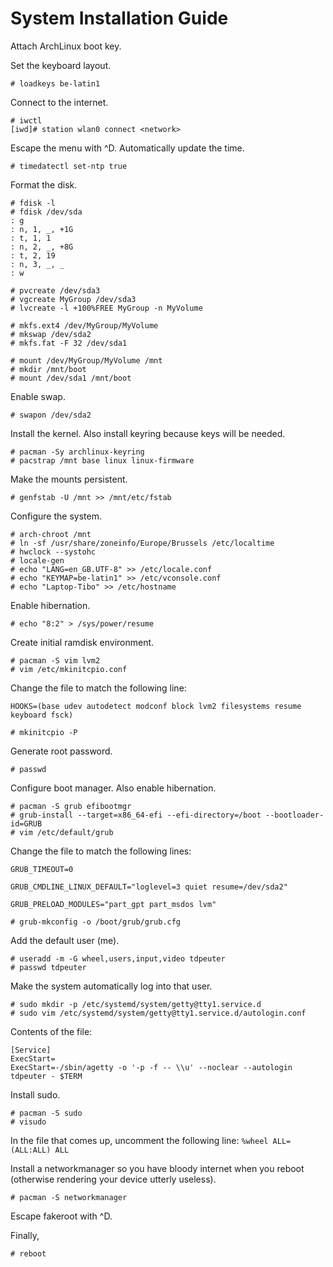 # System Installation Guide

Attach ArchLinux boot key.

Set the keyboard layout.

```
# loadkeys be-latin1
```

Connect to the internet.

```
# iwctl
[iwd]# station wlan0 connect <network>
```

Escape the menu with ^D. Automatically update the time.

```
# timedatectl set-ntp true
```

Format the disk. 

```
# fdisk -l 
# fdisk /dev/sda
: g
: n, 1, _, +1G
: t, 1, 1
: n, 2, _, +8G
: t, 2, 19
: n, 3, _, _
: w

# pvcreate /dev/sda3
# vgcreate MyGroup /dev/sda3
# lvcreate -l +100%FREE MyGroup -n MyVolume

# mkfs.ext4 /dev/MyGroup/MyVolume
# mkswap /dev/sda2
# mkfs.fat -F 32 /dev/sda1

# mount /dev/MyGroup/MyVolume /mnt
# mkdir /mnt/boot
# mount /dev/sda1 /mnt/boot
```

Enable swap. 

```
# swapon /dev/sda2
```

Install the kernel. Also install keyring because keys will be needed.

```
# pacman -Sy archlinux-keyring
# pacstrap /mnt base linux linux-firmware
```

Make the mounts persistent. 

```
# genfstab -U /mnt >> /mnt/etc/fstab
```

Configure the system.

```
# arch-chroot /mnt
# ln -sf /usr/share/zoneinfo/Europe/Brussels /etc/localtime
# hwclock --systohc
# locale-gen
# echo "LANG=en_GB.UTF-8" >> /etc/locale.conf
# echo "KEYMAP=be-latin1" >> /etc/vconsole.conf
# echo "Laptop-Tibo" >> /etc/hostname
```

Enable hibernation. 

```
# echo "8:2" > /sys/power/resume
```

Create initial ramdisk environment. 

```
# pacman -S vim lvm2
# vim /etc/mkinitcpio.conf
```

Change the file to match the following line: 

`HOOKS=(base udev autodetect modconf block lvm2 filesystems resume keyboard fsck)`

```
# mkinitcpio -P
```

Generate root password. 

```
# passwd
```

Configure boot manager. Also enable hibernation. 

```
# pacman -S grub efibootmgr
# grub-install --target=x86_64-efi --efi-directory=/boot --bootloader-id=GRUB
# vim /etc/default/grub
```

Change the file to match the following lines: 

`GRUB_TIMEOUT=0`

`GRUB_CMDLINE_LINUX_DEFAULT="loglevel=3 quiet resume=/dev/sda2"`

`GRUB_PRELOAD_MODULES="part_gpt part_msdos lvm"`

```
# grub-mkconfig -o /boot/grub/grub.cfg
```

Add the default user (me). 

```
# useradd -m -G wheel,users,input,video tdpeuter
# passwd tdpeuter
```

Make the system automatically log into that user.

```
# sudo mkdir -p /etc/systemd/system/getty@tty1.service.d
# sudo vim /etc/systemd/system/getty@tty1.service.d/autologin.conf
```
Contents of the file: 

```
[Service]
ExecStart=
ExecStart=-/sbin/agetty -o '-p -f -- \\u' --noclear --autologin tdpeuter - $TERM
```

Install sudo.

```
# pacman -S sudo
# visudo
```

In the file that comes up, uncomment the following line: `%wheel ALL=(ALL:ALL) ALL`

Install a networkmanager so you have bloody internet when you reboot (otherwise rendering your device utterly useless).

```
# pacman -S networkmanager
```

Escape fakeroot with ^D.

Finally, 

```
# reboot
```
